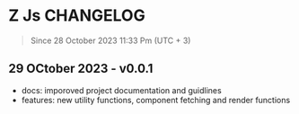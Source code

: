 # Z Js CHANGELOG

> Since 28 October 2023 11:33 Pm (UTC + 3)

## 29 OCtober 2023 - v0.0.1

- docs: imporoved project documentation and guidlines
- features: new utility functions, component fetching and render functions